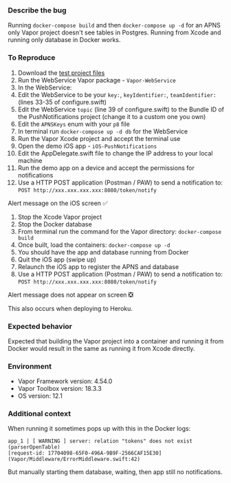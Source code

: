 <!-- 🚀 Thank you for contributing! --->

### Describe the bug

Running `docker-compose build` and then `docker-compose up -d` for an APNS only Vapor project doesn't see tables in Postgres. Running from Xcode and running only database in Docker works.

### To Reproduce

1. Download the [test project files](https://github.com/markbattistella/VaporAPNS) 
1. Run the WebService Vapor package - `Vapor-WebService`
1. In the WebService: 
  1. Edit the WebService to be your `key:`, `keyIdentifier:`, `teamIdentifier:` (lines 33-35 of configure.swift)
  1. Edit the WebService `topic` (line 39 of configure.swift) to the Bundle ID of the PushNotifications project (change it to a custom one you own)
  1. Edit the `APNSKeys` enum with your `p8` file
1. In terminal run `docker-compose up -d db` for the WebService
1. Run the Vapor Xcode project and accept the terminal use
1. Open the demo iOS app - `iOS-PushNotifications`
1. Edit the AppDelegate.swift file to change the IP address to your local machine
1. Run the demo app on a device and accept the permissions for notifications
1. Use a HTTP POST application (Postman / PAW) to send a notification to: `POST http://xxx.xxx.xxx.xxx:8080/token/notify`

Alert message on the iOS screen ✅ 

1. Stop the Xcode Vapor project
1. Stop the Docker database
1. From terminal run the command for the Vapor directory: `docker-compose build`
1. Once built, load the containers: `docker-compose up -d`
1. You should have the app and database running from Docker
1. Quit the iOS app (swipe up)
1. Relaunch the iOS app to register the APNS and database
1. Use a HTTP POST application (Postman / PAW) to send a notification to: `POST http://xxx.xxx.xxx.xxx:8080/token/notify`

Alert message does not appear on screen ❎ 

This also occurs when deploying to Heroku.

### Expected behavior

Expected that building the Vapor project into a container and running it from Docker would result in the same as running it from Xcode directly.

### Environment

* Vapor Framework version: 4.54.0
* Vapor Toolbox version: 18.3.3
* OS version: 12.1

### Additional context

When running it sometimes pops up with this in the Docker logs:

```
app_1 | [ WARNING ] server: relation "tokens" does not exist (parserOpenTable) 
[request-id: 17704098-65F0-496A-9B9F-2566CAF15E30] 
(Vapor/Middleware/ErrorMiddleware.swift:42)
```

But manually starting them database, waiting, then app still no notifications.
